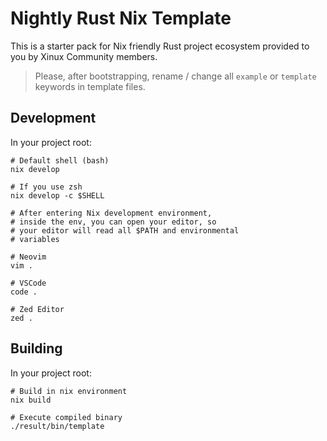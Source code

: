 # Nightly Rust Nix Template

This is a starter pack for Nix friendly Rust project ecosystem provided to you by Xinux Community members.

> Please, after bootstrapping, rename / change all `example` or `template` keywords in template files.

## Development

In your project root:

```shell
# Default shell (bash)
nix develop

# If you use zsh
nix develop -c $SHELL

# After entering Nix development environment,
# inside the env, you can open your editor, so
# your editor will read all $PATH and environmental
# variables

# Neovim
vim .

# VSCode
code .

# Zed Editor
zed .
```

## Building

In your project root:

```shell
# Build in nix environment
nix build

# Execute compiled binary
./result/bin/template
```
